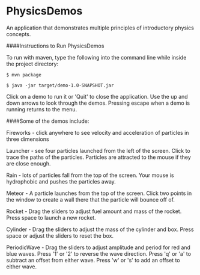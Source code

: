 PhysicsDemos
============

An application that demonstrates multiple principles of introductory physics concepts.

####Instructions to Run PhysicsDemos

To run with maven, type the following into the command line while inside the project directory:

```
$ mvn package
```

```
$ java -jar target/demo-1.0-SNAPSHOT.jar
```

Click on a demo to run it or 'Quit' to close the application.
Use the up and down arrows to look through the demos.
Pressing escape when a demo is running returns to the menu.

####Some of the demos include:

Fireworks - click anywhere to see velocity and acceleration of particles in three dimensions

Launcher - see four particles launched from the left of the screen. Click to trace the paths of the particles. Particles are attracted to the mouse if they are close enough.

Rain - lots of particles fall from the top of the screen. Your mouse is hydrophobic and pushes the particles away.

Meteor - A particle launches from the top of the screen. Click two points in the window to create a wall there that the particle will bounce off of.

Rocket - Drag the sliders to adjust fuel amount and mass of the rocket. Press space to launch a new rocket.

Cylinder - Drag the sliders to adjust the mass of the cylinder and box. Press space or adjust the sliders to reset the box.

PeriodicWave - Drag the sliders to adjust amplitude and period for red and blue waves. Press '1' or '2' to reverse the wave direction. Press 'q' or 'a' to subtract an offset from either wave. Press 'w' or 's' to add an offset to either wave.
